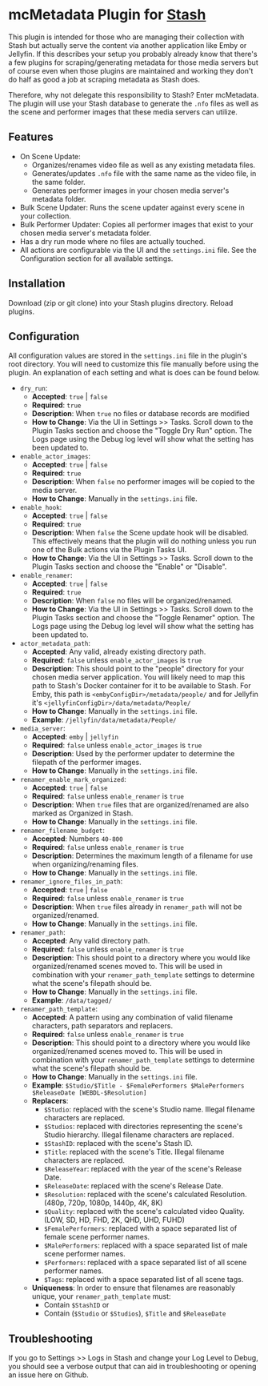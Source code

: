 # mcMetadata Plugin for [Stash](https://github.com/stashapp/stash)

This plugin is intended for those who are managing their collection with Stash but actually serve the content via another application like Emby or Jellyfin. If this describes your setup you probably already know that there's a few plugins for scraping/generating metadata for those media servers but of course even when those plugins are maintained and working they don't do half as good a job at scraping metadata as Stash does.

Therefore, why not delegate this responsibility to Stash? Enter mcMetadata. The plugin will use your Stash database to generate the `.nfo` files as well as the scene and performer images that these media servers can utilize.

## Features
- On Scene Update:
    - Organizes/renames video file as well as any existing metadata files.
    - Generates/updates `.nfo` file with the same name as the video file, in the same folder.
    - Generates performer images in your chosen media server's metadata folder.
- Bulk Scene Updater: Runs the scene updater against every scene in your collection.
- Bulk Performer Updater: Copies all performer images that exist to your chosen media server's metadata folder.
- Has a dry run mode where no files are actually touched.
- All actions are configurable via the UI and the `settings.ini` file. See the Configuration section for all available settings.

## Installation
Download (zip or git clone) into your Stash plugins directory. Reload plugins.

## Configuration
All configuration values are stored in the `settings.ini` file in the plugin's root directory. You will need to customize this file manually before using the plugin. An explanation of each setting and what is does can be found below.

- `dry_run`:
    - **Accepted**: `true` | `false`
    - **Required**: `true`
    - **Description**: When `true` no files or database records are modified
    - **How to Change**: Via the UI in Settings >> Tasks. Scroll down to the Plugin Tasks section and choose the "Toggle Dry Run" option. The Logs page using the Debug log level will show what the setting has been updated to.
- `enable_actor_images`:
    - **Accepted**: `true` | `false`
    - **Required**: `true`
    - **Description**: When `false` no performer images will be copied to the media server.
    - **How to Change**: Manually in the `settings.ini` file.
- `enable_hook`:
    - **Accepted**: `true` | `false`
    - **Required**: `true`
    - **Description**: When `false` the Scene update hook will be disabled. This effectively means that the plugin will do nothing unless you run one of the Bulk actions via the Plugin Tasks UI.
    - **How to Change**: Via the UI in Settings >> Tasks. Scroll down to the Plugin Tasks section and choose the "Enable" or "Disable".
- `enable_renamer`:
    - **Accepted**: `true` | `false`
    - **Required**: `true`
    - **Description**: When `false` no files will be organized/renamed.
    - **How to Change**: Via the UI in Settings >> Tasks. Scroll down to the Plugin Tasks section and choose the "Toggle Renamer" option. The Logs page using the Debug log level will show what the setting has been updated to.
- `actor_metadata_path`:
    - **Accepted**: Any valid, already existing directory path.
    - **Required**: `false` unless `enable_actor_images` is `true`
    - **Description**: This should point to the "people" directory for your chosen media server application. You will likely need to map this path to Stash's Docker container for it to be available to Stash. For Emby, this path is `<embyConfigDir>/metadata/people/` and for Jellyfin it's `<jellyfinConfigDir>/data/metadata/People/`
    - **How to Change**: Manually in the `settings.ini` file.
    - **Example**: `/jellyfin/data/metadata/People/`
- `media_server`:
    - **Accepted**: `emby` | `jellyfin`
    - **Required**: `false` unless `enable_actor_images` is `true`
    - **Description**: Used by the performer updater to determine the filepath of the performer images.
    - **How to Change**: Manually in the `settings.ini` file.
- `renamer_enable_mark_organized`:
    - **Accepted**: `true` | `false`
    - **Required**: `false` unless `enable_renamer` is `true`
    - **Description**: When `true` files that are organized/renamed are also marked as Organized in Stash.
    - **How to Change**: Manually in the `settings.ini` file.
- `renamer_filename_budget`:
    - **Accepted**: Numbers `40-800`
    - **Required**: `false` unless `enable_renamer` is `true`
    - **Description**: Determines the maximum length of a filename for use when organizing/renaming files.
    - **How to Change**: Manually in the `settings.ini` file.
- `renamer_ignore_files_in_path`:
    - **Accepted**: `true` | `false`
    - **Required**: `false` unless `enable_renamer` is `true`
    - **Description**: When `true` files already in `renamer_path` will not be organized/renamed.
    - **How to Change**: Manually in the `settings.ini` file.
- `renamer_path`:
    - **Accepted**: Any valid directory path.
    - **Required**: `false` unless `enable_renamer` is `true`
    - **Description**: This should point to a directory where you would like organized/renamed scenes moved to. This will be used in combination with your `renamer_path_template` settings to determine what the scene's filepath should be.
    - **How to Change**: Manually in the `settings.ini` file.
    - **Example**: `/data/tagged/`
- `renamer_path_template`:
    - **Accepted**: A pattern using any combination of valid filename characters, path separators and replacers.
    - **Required**: `false` unless `enable_renamer` is `true`
    - **Description**: This should point to a directory where you would like organized/renamed scenes moved to. This will be used in combination with your `renamer_path_template` settings to determine what the scene's filepath should be.
    - **How to Change**: Manually in the `settings.ini` file.
    - **Example**: `$Studio/$Title - $FemalePerformers $MalePerformers $ReleaseDate [WEBDL-$Resolution]`
    - **Replacers**:
        - `$Studio`: replaced with the scene's Studio name. Illegal filename characters are replaced.
        - `$Studios`: replaced with directories representing the scene's Studio hierarchy. Illegal filename characters are replaced.
        - `$StashID`: replaced with the scene's Stash ID.
        - `$Title`: replaced with the scene's Title. Illegal filename characters are replaced.
        - `$ReleaseYear`: replaced with the year of the scene's Release Date.
        - `$ReleaseDate`: replaced with the scene's Release Date.
        - `$Resolution`: replaced with the scene's calculated Resolution. (480p, 720p, 1080p, 1440p, 4K, 8K)
        - `$Quality`: replaced with the scene's calculated video Quality. (LOW, SD, HD, FHD, 2K, QHD, UHD, FUHD)
        - `$FemalePerformers`: replaced with a space separated list of female scene performer names.
        - `$MalePerformers`: replaced with a space separated list of male scene performer names.
        - `$Performers`: replaced with a space separated list of all scene performer names.
        - `$Tags`: replaced with a space separated list of all scene tags.
    - **Uniqueness**: In order to ensure that filenames are reasonably unique, your `renamer_path_template` must:
        - Contain `$StashID` or
        - Contain (`$Studio` or `$Studios`), `$Title` and `$ReleaseDate`

## Troubleshooting
If you go to Settings >> Logs in Stash and change your Log Level to Debug, you should see a verbose output that can aid in troubleshooting or opening an issue here on Github.
